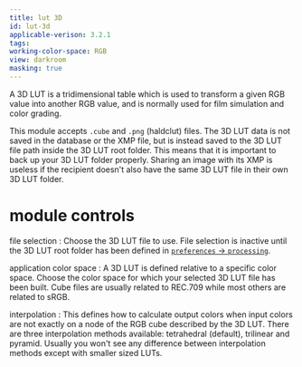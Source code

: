 ```yaml
---
title: lut 3D
id: lut-3d
applicable-verison: 3.2.1
tags: 
working-color-space: RGB 
view: darkroom
masking: true
---
```


A 3D LUT is a tridimensional table which is used to transform a given RGB value into another RGB value, and is normally used for film simulation and color grading.

This module accepts `.cube` and `.png` (haldclut) files. The 3D LUT data is not saved in the database or the XMP file, but is instead saved to the 3D LUT file path inside the 3D LUT root folder. This means that it is important to back up your 3D LUT folder properly. Sharing an image with its XMP is useless if the recipient doesn't also have the same 3D LUT file in their own 3D LUT folder.

# module controls

file selection
: Choose the 3D LUT file to use. File selection is inactive until the 3D LUT root folder has been defined in [`preferences` -> `processing`](../../preferences-settings/processing.md).

application color space
: A 3D LUT is defined relative to a specific color space. Choose the color space for which your selected 3D LUT file has been built. Cube files are usually related to REC.709 while most others are related to sRGB.

interpolation
: This defines how to calculate output colors when input colors are not exactly on a node of the RGB cube described by the 3D LUT. There are three interpolation methods available: tetrahedral (default), trilinear and pyramid. Usually you won't see any difference between interpolation methods except with smaller sized LUTs.
